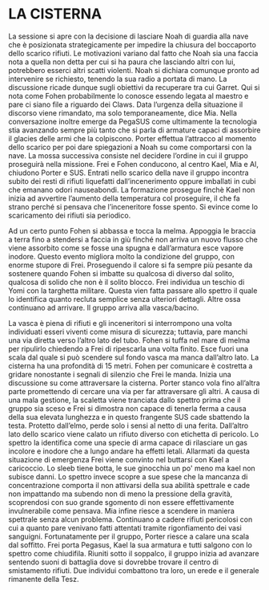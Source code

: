 # LA CISTERNA

La sessione si apre con la decisione di lasciare Noah di guardia alla nave che è posizionata strategicamente per impedire la chiusura del boccaporto dello scarico rifiuti. Le motivazioni variano dal fatto che Noah sia una faccia nota a quella non detta per cui si ha paura che lasciando altri con lui, potrebbero esserci altri scatti violenti. Noah si dichiara comunque pronto ad intervenire se richiesto, tenendo la sua radio a portata di mano. La discussione ricade dunque sugli obiettivi da recuperare tra cui Garret. Qui si nota come Fohen probabilmente lo conosce essendo legata al maestro e pare ci siano file a riguardo dei Claws. Data l’urgenza della situazione il discorso viene rimandato, ma solo temporaneamente, dice Mia. Nella conversazione inoltre emerge da PegaSUS come ultimamente la tecnologia stia avanzando sempre più tanto che si parla di armature capaci di assorbire il glacies delle armi che la colpiscono. Porter effettua l’attracco al momento dello scarico per poi dare spiegazioni a Noah su come comportarsi con la nave. La mossa successiva consiste nel decidere l’ordine in cui il gruppo proseguirà nella missione. Frei e Fohen conducono, al centro Kael, Mia e Al, chiudono Porter e SUS. Entrati nello scarico della nave il gruppo incontra subito dei resti di rifiuti liquefatti dall’incenerimento oppure imballati in cubi che emanano odori nauseabondi. La formazione prosegue finchè Kael non inizia ad avvertire l’aumento della temperatura col proseguire, il che fa strano perché si pensava che l’inceneritore fosse spento. Si evince come lo scaricamento dei rifiuti sia periodico.

Ad un certo punto Fohen si abbassa e tocca la melma. Appoggia le braccia a terra fino a stendersi a faccia in giù finché non arriva un nuovo flusso che viene assorbito come se fosse una spugna e dall’armatura esce vapore inodore. Questo evento migliora molto la condizione del gruppo, con enorme stupore di Frei. Proseguendo il calore si fa sempre più pesante da sostenere quando Fohen si imbatte su qualcosa di diverso dal solito, qualcosa di solido che non è il solito blocco. Frei individua un teschio di Yomi con la targhetta militare. Questa vien fatta passare allo spettro il quale lo identifica quanto recluta semplice senza ulteriori dettagli. Altre ossa continuano ad arrivare. Il gruppo arriva alla vasca/bacino.

La vasca è piena di rifiuti e gli inceneritori si interrompono una volta individuati esseri viventi come misura di sicurezza; tuttavia, pare manchi una via diretta verso l’altro lato del tubo. Fohen si tuffa nel mare di melma per ripulirlo chiedendo a Frei di ripescarla una volta finito. Esce fuori una scala dal quale si può scendere sul fondo vasca ma manca dall’altro lato. La cisterna ha una profondità di 15 metri. Fohen per comunicare è costretta a gridare nonostante i segnali di silenzio che Frei le manda. Inizia una discussione su come attraversare la cisterna. Porter stanco vola fino all’altra parte promettendo di cercare una via per far attraversare gli altri. A causa di una mala gestione, la scaletta viene tranciata dallo spettro prima che il gruppo sia sceso e Frei si dimostra non capace di tenerla ferma a causa della sua elevata lunghezza e in questo frangente SUS cade sbattendo la testa. Protetto dall’elmo, perde solo i sensi al netto di una ferita. Dall’altro lato dello scarico viene calato un rifiuto diverso con etichetta di pericolo. Lo spettro la identifica come una specie di arma capace di rilasciare un gas incolore e inodore che a lungo andare ha effetti letali. Allarmati da questa situazione di emergenza Frei viene convinto nel buttarsi con Kael a caricoccio. Lo sleeb tiene botta, le sue ginocchia un po' meno ma kael non subisce danni. Lo spettro invece scopre a sue spese che la mancanza di concentrazione comporta il non attivarsi della sua abilità spettrale e cade non impattando ma subendo non di meno la pressione della gravità, scoprendosi con suo grande sgomento di non essere effettivamente invulnerabile come pensava. Mia infine riesce a scendere in maniera spettrale senza alcun problema. Continuano a cadere rifiuti pericolosi con cui a quanto pare venivano fatti attentati tramite rigonfiamento dei vasi sanguigni. Fortunatamente per il gruppo, Porter riesce a calare una scala dal soffitto. Frei porta Pegasus, Kael la sua armatura e tutti salgono con lo spettro come chiudifila. Riuniti sotto il soppalco, il gruppo inizia ad avanzare sentendo suoni di battaglia dove si dovrebbe trovare il centro di smistamento rifiuti. Due individui combattono tra loro, un erede e il generale rimanente della Tesz.
